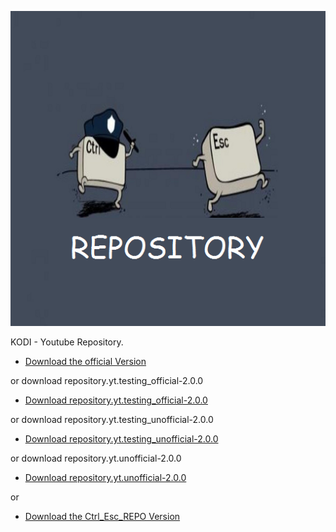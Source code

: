 ![Youtube Repo](icon.png)

KODI - Youtube Repository.

* [Download the official Version](https://bit.ly/3kbKOhE)

or download repository.yt.testing_official-2.0.0

* [Download repository.yt.testing_official-2.0.0](https://bit.ly/3iqIj9t)

or download repository.yt.testing_unofficial-2.0.0

* [Download repository.yt.testing_unofficial-2.0.0](https://bit.ly/3fI0cyV)

or download repository.yt.unofficial-2.0.0

* [Download repository.yt.unofficial-2.0.0](https://bit.ly/2XPMMdX)

or

* [Download the Ctrl_Esc_REPO Version](https://bit.ly/39UYEjG)





